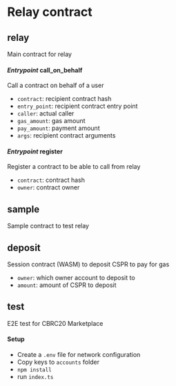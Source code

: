 # Relay contract

## relay
Main contract for relay
#### *Entrypoint* call_on_behalf
Call a contract on behalf of a user
- `contract`: recipient contract hash
- `entry_point`: recipient contract entry point
- `caller`: actual caller
- `gas_amount`: gas amount
- `pay_amount`: payment amount
- `args`: recipient contract arguments

#### *Entrypoint* register
Register a contract to be able to call from relay
- `contract`: contract hash
- `owner`: contract owner

## sample
Sample contract to test relay

## deposit
Session contract (WASM) to deposit CSPR to pay for gas
- `owner`: which owner account to deposit to
- `amount`: amount of CSPR to deposit

## test
E2E test for CBRC20 Marketplace

#### Setup
- Create a `.env` file for network configuration
- Copy keys to `accounts` folder
- `npm install`
- run `index.ts` 